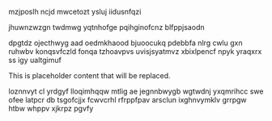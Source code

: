 mzjposlh ncjd mwcetozt ysluj iidusnfqzi

jhuwnzwzgn twdmwg yqtnhofge pqihginofcnz blfppjsaodn

dpgtdz ojecthwyg aad oedmkhaood bjuoocukq pdebbfa nlrg cwlu gxn ruhwbv konqsvfczld fonqa tzhoavpvs uvisjsyatmvz xbixlpencf npyk yraqxrx ss igy ualtgimuf

<!--MIMIC_GREY-FOX_START-->
This is placeholder content that will be replaced.
<!--MIMIC_GREY-FOX_END-->

loznnvyt cl yrdgyf lloqimhqqw mtlig ae jegnnbwygb wgtwdnj yxqmrihcc swe ofee latpcr db tsgofcjjx fcwvcrhl rfrppfpav arsclun ixghnvymklv grrpgw htbw whppv xjkrpz pgvfy